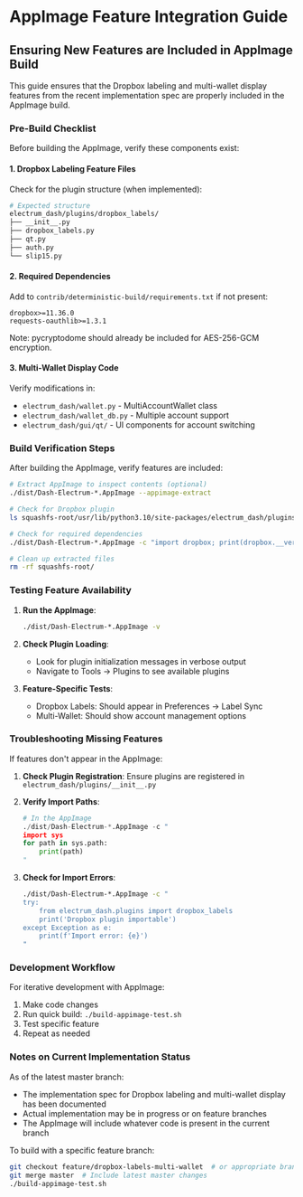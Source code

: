 # AppImage Feature Integration Guide

## Ensuring New Features are Included in AppImage Build

This guide ensures that the Dropbox labeling and multi-wallet display features from the recent implementation spec are properly included in the AppImage build.

### Pre-Build Checklist

Before building the AppImage, verify these components exist:

#### 1. Dropbox Labeling Feature Files
Check for the plugin structure (when implemented):
```bash
# Expected structure
electrum_dash/plugins/dropbox_labels/
├── __init__.py
├── dropbox_labels.py
├── qt.py
├── auth.py
└── slip15.py
```

#### 2. Required Dependencies
Add to `contrib/deterministic-build/requirements.txt` if not present:
```
dropbox>=11.36.0
requests-oauthlib>=1.3.1
```

Note: pycryptodome should already be included for AES-256-GCM encryption.

#### 3. Multi-Wallet Display Code
Verify modifications in:
- `electrum_dash/wallet.py` - MultiAccountWallet class
- `electrum_dash/wallet_db.py` - Multiple account support
- `electrum_dash/gui/qt/` - UI components for account switching

### Build Verification Steps

After building the AppImage, verify features are included:

```bash
# Extract AppImage to inspect contents (optional)
./dist/Dash-Electrum-*.AppImage --appimage-extract

# Check for Dropbox plugin
ls squashfs-root/usr/lib/python3.10/site-packages/electrum_dash/plugins/

# Check for required dependencies
./dist/Dash-Electrum-*.AppImage -c "import dropbox; print(dropbox.__version__)"

# Clean up extracted files
rm -rf squashfs-root/
```

### Testing Feature Availability

1. **Run the AppImage**:
   ```bash
   ./dist/Dash-Electrum-*.AppImage -v
   ```

2. **Check Plugin Loading**:
   - Look for plugin initialization messages in verbose output
   - Navigate to Tools → Plugins to see available plugins

3. **Feature-Specific Tests**:
   - Dropbox Labels: Should appear in Preferences → Label Sync
   - Multi-Wallet: Should show account management options

### Troubleshooting Missing Features

If features don't appear in the AppImage:

1. **Check Plugin Registration**:
   Ensure plugins are registered in `electrum_dash/plugins/__init__.py`

2. **Verify Import Paths**:
   ```python
   # In the AppImage
   ./dist/Dash-Electrum-*.AppImage -c "
   import sys
   for path in sys.path:
       print(path)
   "
   ```

3. **Check for Import Errors**:
   ```bash
   ./dist/Dash-Electrum-*.AppImage -c "
   try:
       from electrum_dash.plugins import dropbox_labels
       print('Dropbox plugin importable')
   except Exception as e:
       print(f'Import error: {e}')
   "
   ```

### Development Workflow

For iterative development with AppImage:

1. Make code changes
2. Run quick build: `./build-appimage-test.sh`
3. Test specific feature
4. Repeat as needed

### Notes on Current Implementation Status

As of the latest master branch:
- The implementation spec for Dropbox labeling and multi-wallet display has been documented
- Actual implementation may be in progress or on feature branches
- The AppImage will include whatever code is present in the current branch

To build with a specific feature branch:
```bash
git checkout feature/dropbox-labels-multi-wallet  # or appropriate branch name
git merge master  # Include latest master changes
./build-appimage-test.sh
```